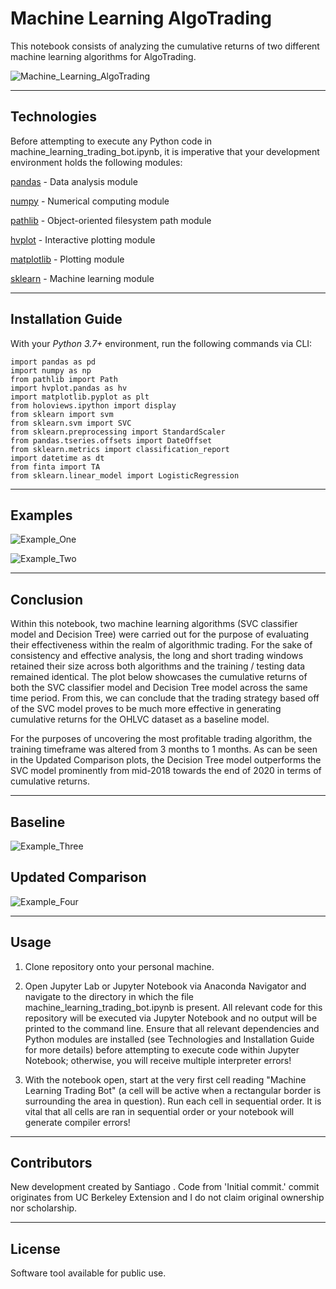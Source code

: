 # Machine Learning AlgoTrading

This notebook consists of analyzing the cumulative returns of two different machine learning algorithms for AlgoTrading.

![Machine_Learning_AlgoTrading]()

---

## Technologies

Before attempting to execute any Python code in machine_learning_trading_bot.ipynb, it is imperative that your development environment holds the following modules:

[pandas](https://pandas.pydata.org/pandas-docs/stable/) - Data analysis module

[numpy](https://numpy.org/install/) - Numerical computing module

[pathlib](https://docs.python.org/3/library/pathlib.html) - Object-oriented filesystem path module

[hvplot](https://hvplot.holoviz.org/) - Interactive plotting module

[matplotlib](https://matplotlib.org/) - Plotting module

[sklearn](https://sklearn.org/) - Machine learning module

---

## Installation Guide

With your _Python 3.7+_ environment, run the following commands via CLI:

```
import pandas as pd
import numpy as np
from pathlib import Path
import hvplot.pandas as hv
import matplotlib.pyplot as plt
from holoviews.ipython import display
from sklearn import svm
from sklearn.svm import SVC
from sklearn.preprocessing import StandardScaler
from pandas.tseries.offsets import DateOffset
from sklearn.metrics import classification_report
import datetime as dt
from finta import TA
from sklearn.linear_model import LogisticRegression

```

---

## Examples

![Example_One]()

![Example_Two]()

---

## Conclusion

Within this notebook, two machine learning algorithms (SVC classifier model and Decision Tree) were carried out for the purpose of evaluating their effectiveness within the realm of algorithmic trading. For the sake of consistency and effective analysis, the long and short trading windows retained their size across both algorithms and the training / testing data remained identical. The plot below showcases the cumulative returns of both the SVC classifier model and Decision Tree model across the same time period. From this, we can conclude that the trading strategy based off of the SVC model proves to be much more effective in generating cumulative returns for the OHLVC dataset as a baseline model.

For the purposes of uncovering the most profitable trading algorithm, the training timeframe was altered from 3 months to 1 months. As can be seen in the Updated Comparison plots, the Decision Tree model outperforms the SVC model prominently from mid-2018 towards the end of 2020 in terms of cumulative returns.

---

## Baseline

![Example_Three]()


## Updated Comparison

![Example_Four]()

---

## Usage

1. Clone repository onto your personal machine.

2. Open Jupyter Lab or Jupyter Notebook via Anaconda Navigator and navigate to the directory in which the file machine_learning_trading_bot.ipynb is present. All relevant code for this repository will be executed via Jupyter Notebook and no output will be printed to the command line. Ensure that all relevant dependencies and Python modules are installed (see Technologies and Installation Guide for more details) before attempting to execute code within Jupyter Notebook; otherwise, you will receive multiple interpreter errors!

3. With the notebook open, start at the very first cell reading "Machine Learning Trading Bot" (a cell will be active when a rectangular border is surrounding the area in question). Run each cell in sequential order. It is vital that all cells are ran in sequential order or your notebook will generate compiler errors!

---

## Contributors

New development created by Santiago . Code from 'Initial commit.' commit originates from UC Berkeley Extension and I do not claim original ownership nor scholarship.

---

## License

Software tool available for public use. 
